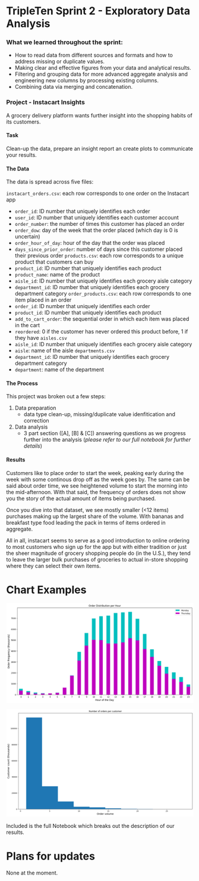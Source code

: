 # TripleTen Sprint 2 - Exploratory Data Analysis

### What we learned throughout the sprint:

- How to read data from different sources and formats and how to address missing or duplicate values.
- Making clear and effective figures from your data and analytical results.
- Filtering and grouping data for more advanced aggregate analysis and engineering new columns by processing existing columns.
- Combining data via merging and concatenation.

### Project - Instacart Insights

A grocery delivery platform wants further insight into the shopping habits of its customers.

#### Task

Clean-up the data, prepare an insight report an create plots to communicate your results.

#### The Data

The data is spread across five files:

`instacart_orders.csv`: each row corresponds to one order on the Instacart app
- `order_id`: ID number that uniquely identifies each order
- `user_id`: ID number that uniquely identifies each customer account
- `order_number`: the number of times this customer has placed an order
- `order_dow`: day of the week that the order placed (which day is 0 is uncertain)
- `order_hour_of_day`: hour of the day that the order was placed
- `days_since_prior_order`: number of days since this customer placed their previous order
`products.csv`: each row corresponds to a unique product that customers can buy
- `product_id`: ID number that uniquely identifies each product
- `product_name`: name of the product
- `aisle_id`: ID number that uniquely identifies each grocery aisle category
- `department_id`: ID number that uniquely identifies each grocery department category
`order_products.csv`: each row corresponds to one item placed in an order
- `order_id`: ID number that uniquely identifies each order
- `product_id`: ID number that uniquely identifies each product
- `add_to_cart_order`: the sequential order in which each item was placed in the cart
- `reordered`: 0 if the customer has never ordered this product before, 1 if they have
`aisles.csv`
- `aisle_id`: ID number that uniquely identifies each grocery aisle category
- `aisle`: name of the aisle
`departments.csv`
- `department_id`: ID number that uniquely identifies each grocery department category
- `department`: name of the department

#### The Process

This project was broken out a few steps:

1) Data preparation
    - data type clean-up, missing/duplicate value idenfitication and correction
2) Data analysis
    - 3 part section ([A], [B] & [C]) answering questions as we progress further into the analysis (*please refer to our full notebook for further details*)

#### Results

Customers like to place order to start the week, peaking early during the week with some continous drop off as the week goes by. The same can be said about order time, we see heightened volume to start the morning into the mid-afternoon. With that said, the frequency of orders does not show you the story of the actual amount of items being purchased.

Once you dive into that dataset, we see mostly smaller (<12 items) purchases making up the largest share of the volume. With bananas and breakfast type food leading the pack in terms of items ordered in aggregate.

All in all, instacart seems to serve as a good introduction to online ordering to most customers who sign up for the app but with either tradition or just the sheer magnitude of grocery shopping people do (in the U.S.), they tend to leave the larger bulk purchases of groceries to actual in-store shopping where they can select their own items.

# Chart Examples

![Alt text](images/output.png)

![Alt text](images/output1.png)

Included is the full Notebook which breaks out the description of our results.

# Plans for updates

None at the moment.
    
